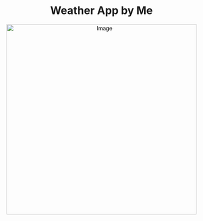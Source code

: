<h1 align="center">Weather App by Me</h1>
<p align="center">
  <img src="https://i.pinimg.com/originals/bb/d1/b0/bbd1b00158eb5ecc1bbb021b6b80a46e.gif" alt="Image" style="width: 500px; display: block; margin: 0 auto;" />
</p>
